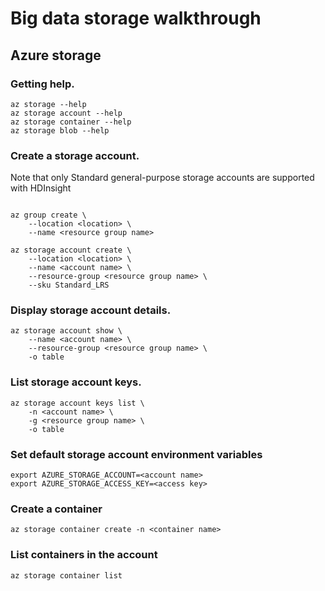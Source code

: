 # Big data storage walkthrough
## Azure storage
### Getting help.
```
az storage --help
az storage account --help
az storage container --help
az storage blob --help
```
### Create a storage account.
Note that only Standard general-purpose storage accounts are supported with HDInsight
```

az group create \
    --location <location> \
    --name <resource group name>

az storage account create \
    --location <location> \
    --name <account name> \
    --resource-group <resource group name> \
    --sku Standard_LRS
```
    
### Display storage account details.
```
az storage account show \
    --name <account name> \
    --resource-group <resource group name> \
    -o table
```
    
### List storage account keys.
```
az storage account keys list \
    -n <account name> \
    -g <resource group name> \
    -o table
```

### Set default storage account environment variables
```
export AZURE_STORAGE_ACCOUNT=<account name>
export AZURE_STORAGE_ACCESS_KEY=<access key>
```

### Create a container
```
az storage container create -n <container name>
```

### List containers in the account
```
az storage container list
```

